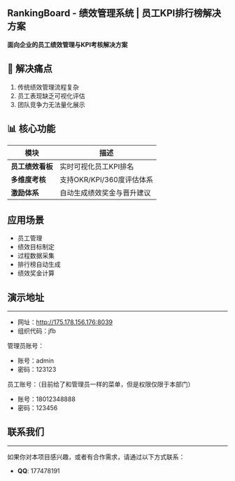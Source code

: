 
## RankingBoard - 绩效管理系统 | 员工KPI排行榜解决方案

**面向企业的员工绩效管理与KPI考核解决方案**

## 🎯 解决痛点
1. 传统绩效管理流程复杂
2. 员工表现缺乏可视化评估
3. 团队竞争力无法量化展示

## 📊 核心功能
| 模块          | 描述                          |
|---------------|-----------------------------|
| **员工绩效看板** | 实时可视化员工KPI排名         |
| **多维度考核**  | 支持OKR/KPI/360度评估体系     |
| **激励体系**    | 自动生成绩效奖金与晋升建议    |

## 应用场景

* 员工管理
* 绩效目标制定
* 过程数据采集
* 排行榜自动生成
* 绩效奖金计算

## 演示地址
------
* 网址：http://175.178.156.176:8039
* 组织代码：jfb

管理员账号：

* 账号：admin
* 密码：123123

员工账号：（目前给了和管理员一样的菜单，但是权限仅限于本部门）

* 账号：18012348888
* 密码：123456

## 联系我们
------
如果你对本项目感兴趣，或者有合作需求，请通过以下方式联系：

- **QQ**: 177478191
